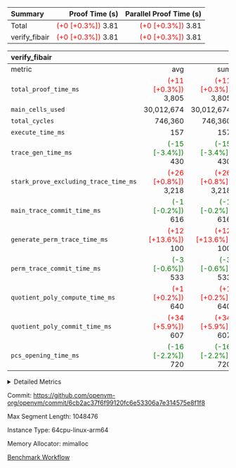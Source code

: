 | Summary | Proof Time (s) | Parallel Proof Time (s) |
|:---|---:|---:|
| Total | <span style='color: red'>(+0 [+0.3%])</span> 3.81 | <span style='color: red'>(+0 [+0.3%])</span> 3.81 |
| verify_fibair | <span style='color: red'>(+0 [+0.3%])</span> 3.81 | <span style='color: red'>(+0 [+0.3%])</span> 3.81 |


| verify_fibair |||||
|:---|---:|---:|---:|---:|
|metric|avg|sum|max|min|
| `total_proof_time_ms ` | <span style='color: red'>(+11 [+0.3%])</span> 3,805 | <span style='color: red'>(+11 [+0.3%])</span> 3,805 | <span style='color: red'>(+11 [+0.3%])</span> 3,805 | <span style='color: red'>(+11 [+0.3%])</span> 3,805 |
| `main_cells_used     ` |  30,012,674 |  30,012,674 |  30,012,674 |  30,012,674 |
| `total_cycles        ` |  746,360 |  746,360 |  746,360 |  746,360 |
| `execute_time_ms     ` |  157 |  157 |  157 |  157 |
| `trace_gen_time_ms   ` | <span style='color: green'>(-15 [-3.4%])</span> 430 | <span style='color: green'>(-15 [-3.4%])</span> 430 | <span style='color: green'>(-15 [-3.4%])</span> 430 | <span style='color: green'>(-15 [-3.4%])</span> 430 |
| `stark_prove_excluding_trace_time_ms` | <span style='color: red'>(+26 [+0.8%])</span> 3,218 | <span style='color: red'>(+26 [+0.8%])</span> 3,218 | <span style='color: red'>(+26 [+0.8%])</span> 3,218 | <span style='color: red'>(+26 [+0.8%])</span> 3,218 |
| `main_trace_commit_time_ms` | <span style='color: green'>(-1 [-0.2%])</span> 616 | <span style='color: green'>(-1 [-0.2%])</span> 616 | <span style='color: green'>(-1 [-0.2%])</span> 616 | <span style='color: green'>(-1 [-0.2%])</span> 616 |
| `generate_perm_trace_time_ms` | <span style='color: red'>(+12 [+13.6%])</span> 100 | <span style='color: red'>(+12 [+13.6%])</span> 100 | <span style='color: red'>(+12 [+13.6%])</span> 100 | <span style='color: red'>(+12 [+13.6%])</span> 100 |
| `perm_trace_commit_time_ms` | <span style='color: green'>(-3 [-0.6%])</span> 533 | <span style='color: green'>(-3 [-0.6%])</span> 533 | <span style='color: green'>(-3 [-0.6%])</span> 533 | <span style='color: green'>(-3 [-0.6%])</span> 533 |
| `quotient_poly_compute_time_ms` | <span style='color: red'>(+1 [+0.2%])</span> 640 | <span style='color: red'>(+1 [+0.2%])</span> 640 | <span style='color: red'>(+1 [+0.2%])</span> 640 | <span style='color: red'>(+1 [+0.2%])</span> 640 |
| `quotient_poly_commit_time_ms` | <span style='color: red'>(+34 [+5.9%])</span> 607 | <span style='color: red'>(+34 [+5.9%])</span> 607 | <span style='color: red'>(+34 [+5.9%])</span> 607 | <span style='color: red'>(+34 [+5.9%])</span> 607 |
| `pcs_opening_time_ms ` | <span style='color: green'>(-16 [-2.2%])</span> 720 | <span style='color: green'>(-16 [-2.2%])</span> 720 | <span style='color: green'>(-16 [-2.2%])</span> 720 | <span style='color: green'>(-16 [-2.2%])</span> 720 |



<details>
<summary>Detailed Metrics</summary>

|  | verify_program_compile_ms | total_cells | stark_prove_excluding_trace_time_ms | quotient_poly_compute_time_ms | quotient_poly_commit_time_ms | perm_trace_commit_time_ms | pcs_opening_time_ms | main_trace_commit_time_ms |
| --- | --- | --- | --- | --- | --- | --- | --- |
|  | 3 | 65,536 | 71 | 3 | 13 | 0 | 35 | 18 | 

| air_name | rows | quotient_deg | main_cols | interactions | constraints | cells |
| --- | --- | --- | --- | --- | --- | --- |
| AccessAdapterAir<2> |  | 4 |  | 5 | 12 |  | 
| AccessAdapterAir<4> |  | 4 |  | 5 | 12 |  | 
| AccessAdapterAir<8> |  | 4 |  | 5 | 12 |  | 
| FibonacciAir | 32,768 | 1 | 2 |  | 5 | 65,536 | 
| FriReducedOpeningAir |  | 4 |  | 35 | 59 |  | 
| NativePoseidon2Air<BabyBearParameters>, 1> |  | 4 |  | 31 | 302 |  | 
| PhantomAir |  | 4 |  | 3 | 4 |  | 
| ProgramAir |  | 1 |  | 1 | 4 |  | 
| VariableRangeCheckerAir |  | 1 |  | 1 | 4 |  | 
| VmAirWrapper<BranchNativeAdapterAir, BranchEqualCoreAir<1> |  | 2 |  | 11 | 23 |  | 
| VmAirWrapper<JalNativeAdapterAir, JalCoreAir> |  | 4 |  | 7 | 6 |  | 
| VmAirWrapper<NativeAdapterAir<2, 0>, PublicValuesCoreAir> |  | 4 |  | 11 | 22 |  | 
| VmAirWrapper<NativeAdapterAir<2, 1>, FieldArithmeticCoreAir> |  | 4 |  | 15 | 23 |  | 
| VmAirWrapper<NativeLoadStoreAdapterAir<1>, NativeLoadStoreCoreAir<1> |  | 4 |  | 19 | 31 |  | 
| VmAirWrapper<NativeVectorizedAdapterAir<4>, FieldExtensionCoreAir> |  | 4 |  | 15 | 23 |  | 
| VmConnectorAir |  | 4 |  | 3 | 8 |  | 
| VolatileBoundaryAir |  | 4 |  | 4 | 16 |  | 

| group | trace_gen_time_ms | total_proof_time_ms | total_cycles | total_cells | stark_prove_excluding_trace_time_ms | quotient_poly_compute_time_ms | quotient_poly_commit_time_ms | perm_trace_commit_time_ms | pcs_opening_time_ms | main_trace_commit_time_ms | main_cells_used | generate_perm_trace_time_ms | execute_time_ms |
| --- | --- | --- | --- | --- | --- | --- | --- | --- | --- | --- | --- | --- | --- |
| verify_fibair | 430 | 3,805 | 746,360 | 89,839,640 | 3,218 | 640 | 607 | 533 | 720 | 616 | 30,012,674 | 100 | 157 | 

| group | air_name | rows | prep_cols | perm_cols | main_cols | cells |
| --- | --- | --- | --- | --- | --- | --- |
| verify_fibair | AccessAdapterAir<2> | 131,072 |  | 16 | 11 | 3,538,944 | 
| verify_fibair | AccessAdapterAir<4> | 65,536 |  | 16 | 13 | 1,900,544 | 
| verify_fibair | AccessAdapterAir<8> | 32,768 |  | 16 | 17 | 1,081,344 | 
| verify_fibair | FriReducedOpeningAir | 512 |  | 76 | 64 | 71,680 | 
| verify_fibair | NativePoseidon2Air<BabyBearParameters>, 1> | 8,192 |  | 36 | 348 | 3,145,728 | 
| verify_fibair | PhantomAir | 16,384 |  | 8 | 6 | 229,376 | 
| verify_fibair | ProgramAir | 8,192 |  | 8 | 10 | 147,456 | 
| verify_fibair | VariableRangeCheckerAir | 262,144 | 2 | 8 | 1 | 2,359,296 | 
| verify_fibair | VmAirWrapper<BranchNativeAdapterAir, BranchEqualCoreAir<1> | 262,144 |  | 28 | 23 | 13,369,344 | 
| verify_fibair | VmAirWrapper<JalNativeAdapterAir, JalCoreAir> | 32,768 |  | 12 | 10 | 720,896 | 
| verify_fibair | VmAirWrapper<NativeAdapterAir<2, 1>, FieldArithmeticCoreAir> | 524,288 |  | 20 | 30 | 26,214,400 | 
| verify_fibair | VmAirWrapper<NativeLoadStoreAdapterAir<1>, NativeLoadStoreCoreAir<1> | 524,288 |  | 24 | 41 | 34,078,720 | 
| verify_fibair | VmAirWrapper<NativeVectorizedAdapterAir<4>, FieldExtensionCoreAir> | 8,192 |  | 20 | 40 | 491,520 | 
| verify_fibair | VmConnectorAir | 2 | 1 | 8 | 4 | 24 | 
| verify_fibair | VolatileBoundaryAir | 131,072 |  | 8 | 11 | 2,490,368 | 

</details>


Commit: https://github.com/openvm-org/openvm/commit/6cb2ac37f6f99120fc6e53306a7e314575e8f1f8

Max Segment Length: 1048476

Instance Type: 64cpu-linux-arm64

Memory Allocator: mimalloc

[Benchmark Workflow](https://github.com/openvm-org/openvm/actions/runs/12713765414)
